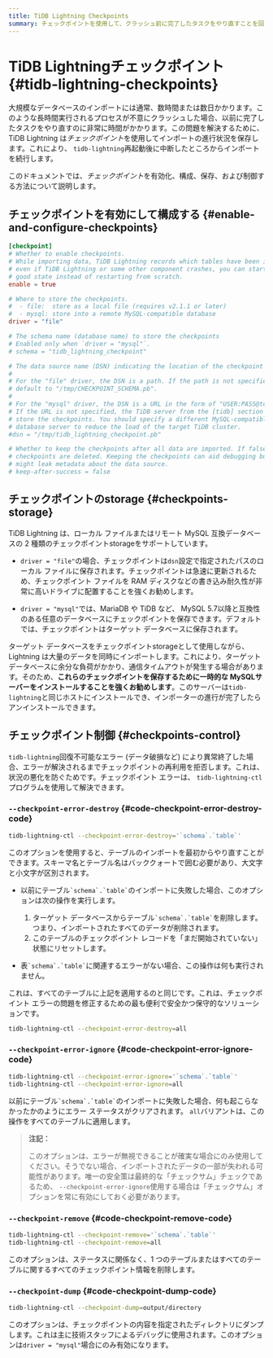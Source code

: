 ```yaml
---
title: TiDB Lightning Checkpoints
summary: チェックポイントを使用して、クラッシュ前に完了したタスクをやり直すことを回避します。
---
```


# TiDB Lightningチェックポイント {#tidb-lightning-checkpoints}

大規模なデータベースのインポートには通常、数時間または数日かかります。このような長時間実行されるプロセスが不意にクラッシュした場合、以前に完了したタスクをやり直すのに非常に時間がかかります。この問題を解決するために、 TiDB Lightning は*チェックポイント*を使用してインポートの進行状況を保存します。これにより、 `tidb-lightning`再起動後に中断したところからインポートを続行します。

このドキュメントでは、*チェックポイント*を有効化、構成、保存、および制御する方法について説明します。

## チェックポイントを有効にして構成する {#enable-and-configure-checkpoints}

```toml
[checkpoint]
# Whether to enable checkpoints.
# While importing data, TiDB Lightning records which tables have been imported, so
# even if TiDB Lightning or some other component crashes, you can start from a known
# good state instead of restarting from scratch.
enable = true

# Where to store the checkpoints.
#  - file:  store as a local file (requires v2.1.1 or later)
#  - mysql: store into a remote MySQL-compatible database
driver = "file"

# The schema name (database name) to store the checkpoints
# Enabled only when `driver = "mysql"`.
# schema = "tidb_lightning_checkpoint"

# The data source name (DSN) indicating the location of the checkpoint storage.
#
# For the "file" driver, the DSN is a path. If the path is not specified, Lightning would
# default to "/tmp/CHECKPOINT_SCHEMA.pb".
#
# For the "mysql" driver, the DSN is a URL in the form of "USER:PASS@tcp(HOST:PORT)/".
# If the URL is not specified, the TiDB server from the [tidb] section is used to
# store the checkpoints. You should specify a different MySQL-compatible
# database server to reduce the load of the target TiDB cluster.
#dsn = "/tmp/tidb_lightning_checkpoint.pb"

# Whether to keep the checkpoints after all data are imported. If false, the
# checkpoints are deleted. Keeping the checkpoints can aid debugging but
# might leak metadata about the data source.
# keep-after-success = false
```

## チェックポイントのstorage {#checkpoints-storage}

TiDB Lightning は、ローカル ファイルまたはリモート MySQL 互換データベースの 2 種類のチェックポイントstorageをサポートしています。

-   `driver = "file"`の場合、チェックポイントは`dsn`設定で指定されたパスのローカル ファイルに保存されます。チェックポイントは急速に更新されるため、チェックポイント ファイルを RAM ディスクなどの書き込み耐久性が非常に高いドライブに配置することを強くお勧めします。

-   `driver = "mysql"`では、MariaDB や TiDB など、 MySQL 5.7以降と互換性のある任意のデータベースにチェックポイントを保存できます。デフォルトでは、チェックポイントはターゲット データベースに保存されます。

ターゲット データベースをチェックポイントstorageとして使用しながら、Lightning は大量のデータを同時にインポートします。これにより、ターゲット データベースに余分な負荷がかかり、通信タイムアウトが発生する場合があります。そのため、**これらのチェックポイントを保存するために一時的な MySQLサーバーをインストールすることを強くお勧めします**。このサーバーは`tidb-lightning`と同じホストにインストールでき、インポーターの進行が完了したらアンインストールできます。

## チェックポイント制御 {#checkpoints-control}

`tidb-lightning`回復不可能なエラー (データ破損など) により異常終了した場合、エラーが解決されるまでチェックポイントの再利用を拒否します。これは、状況の悪化を防ぐためです。チェックポイント エラーは、 `tidb-lightning-ctl`プログラムを使用して解決できます。

### <code>--checkpoint-error-destroy</code> {#code-checkpoint-error-destroy-code}

```sh
tidb-lightning-ctl --checkpoint-error-destroy='`schema`.`table`'
```

このオプションを使用すると、テーブルのインポートを最初からやり直すことができます。スキーマ名とテーブル名はバッククォートで囲む必要があり、大文字と小文字が区別されます。

-   以前にテーブル`` `schema`.`table` ``のインポートに失敗した場合、このオプションは次の操作を実行します。

    1.  ターゲット データベースからテーブル`` `schema`.`table` ``を削除します。つまり、インポートされたすべてのデータが削除されます。
    2.  このテーブルのチェックポイント レコードを「まだ開始されていない」状態にリセットします。

-   表`` `schema`.`table` ``に関連するエラーがない場合、この操作は何も実行されません。

これは、すべてのテーブルに上記を適用するのと同じです。これは、チェックポイント エラーの問題を修正するための最も便利で安全かつ保守的なソリューションです。

```sh
tidb-lightning-ctl --checkpoint-error-destroy=all
```

### <code>--checkpoint-error-ignore</code> {#code-checkpoint-error-ignore-code}

```sh
tidb-lightning-ctl --checkpoint-error-ignore='`schema`.`table`'
tidb-lightning-ctl --checkpoint-error-ignore=all
```

以前にテーブル`` `schema`.`table` ``のインポートに失敗した場合、何も起こらなかったかのようにエラー ステータスがクリアされます。 `all`バリアントは、この操作をすべてのテーブルに適用します。

> **注記：**
>
> このオプションは、エラーが無視できることが確実な場合にのみ使用してください。そうでない場合、インポートされたデータの一部が失われる可能性があります。唯一の安全策は最終的な「チェックサム」チェックであるため、 `--checkpoint-error-ignore`使用する場合は「チェックサム」オプションを常に有効にしておく必要があります。

### <code>--checkpoint-remove</code> {#code-checkpoint-remove-code}

```sh
tidb-lightning-ctl --checkpoint-remove='`schema`.`table`'
tidb-lightning-ctl --checkpoint-remove=all
```

このオプションは、ステータスに関係なく、1 つのテーブルまたはすべてのテーブルに関するすべてのチェックポイント情報を削除します。

### <code>--checkpoint-dump</code> {#code-checkpoint-dump-code}

```sh
tidb-lightning-ctl --checkpoint-dump=output/directory
```

このオプションは、チェックポイントの内容を指定されたディレクトリにダンプします。これは主に技術スタッフによるデバッグに使用されます。このオプションは`driver = "mysql"`場合にのみ有効になります。

